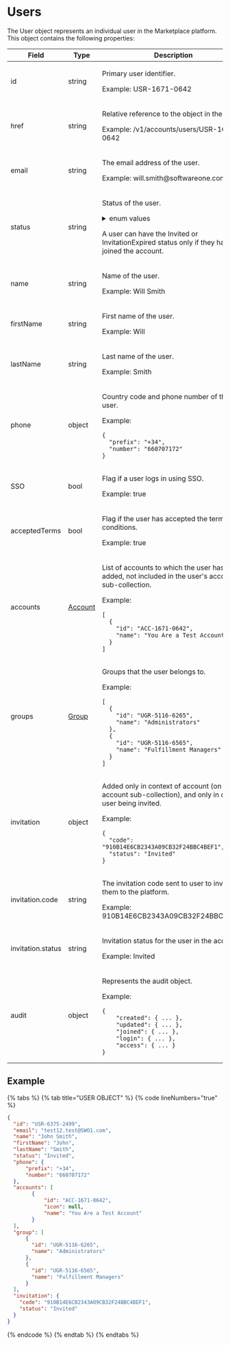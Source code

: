 # Users

The User object represents an individual user in the Marketplace platform. This object contains the following properties:

<table data-full-width="false"><thead><tr><th width="161">Field</th><th width="100">Type</th><th>Description</th></tr></thead><tbody><tr><td>id</td><td>string</td><td><p>Primary user identifier. </p><p></p><p>Example: USR-1671-0642</p></td></tr><tr><td>href</td><td>string</td><td><p>Relative reference to the object in the API </p><p></p><p>Example: /v1/accounts/users/USR-1671-0642</p></td></tr><tr><td>email</td><td>string</td><td><p>The email address of the user. </p><p></p><p>Example: will.smith@softwareone.com</p></td></tr><tr><td>status</td><td>string</td><td><p>Status of the user. </p><details><summary>enum values</summary><p><code>New</code> </p><p><code>Invited</code> </p><p><code>Invitation</code></p><p><code>Expired</code> </p><p><code>Active</code> </p><p><code>Blocked</code> </p><p><code>Disabled</code> </p><p><code>Deleted</code></p></details><p>A user can have the Invited or InvitationExpired status only if they haven't joined the account.</p></td></tr><tr><td>name</td><td>string</td><td><p>Name of the user. </p><p></p><p>Example: Will Smith</p></td></tr><tr><td>firstName</td><td>string</td><td><p>First name of the user. </p><p></p><p>Example: Will</p></td></tr><tr><td>lastName</td><td>string</td><td><p>Last name of the user. </p><p></p><p>Example: Smith</p></td></tr><tr><td>phone</td><td>object</td><td><p>Country code and phone number of the user.</p><p></p><p>Example: </p><pre class="language-json" data-overflow="wrap" data-line-numbers><code class="lang-json">{ 
  "prefix": "+34",
  "number": "660707172"
}
</code></pre></td></tr><tr><td>SSO</td><td>bool</td><td><p>Flag if a user logs in using SSO. </p><p></p><p>Example: true</p></td></tr><tr><td>acceptedTerms</td><td>bool</td><td><p>Flag if the user has accepted the terms and conditions. </p><p></p><p>Example: true</p></td></tr><tr><td>accounts</td><td><a href="../account/#account-object">Account</a></td><td><p>List of accounts to which the user has been added, not included in the user's account sub-collection.</p><p></p><p>Example:  </p><pre class="language-json" data-overflow="wrap" data-line-numbers><code class="lang-json">[
  {
    "id": "ACC-1671-0642",
    "name": "You Are a Test Account"
  }
]
</code></pre></td></tr><tr><td>groups</td><td><a href="../user-groups/#group-object">Group</a></td><td><p>Groups that the user belongs to. </p><p></p><p>Example: </p><pre class="language-json" data-overflow="wrap" data-line-numbers><code class="lang-json">[
  {
    "id": "UGR-5116-6265",
    "name": "Administrators"
  },
  {
    "id": "UGR-5116-6565",
    "name": "Fulfillment Managers"
  }
]
</code></pre></td></tr><tr><td>invitation</td><td>object</td><td><p>Added only in context of account (on account sub-collection), and only in case of user being invited. </p><p></p><p>Example: </p><pre class="language-json" data-overflow="wrap" data-line-numbers><code class="lang-json">{
  "code": "910B14E6CB2343A09CB32F24BBC4BEF1",
  "status": "Invited"
}
</code></pre></td></tr><tr><td>invitation.code</td><td>string</td><td><p>The invitation code sent to user to invite them to the platform. </p><p></p><p>Example: 910B14E6CB2343A09CB32F24BBC4BEF1</p></td></tr><tr><td>invitation.status</td><td>string</td><td><p>Invitation status for the user in the account. </p><p></p><p>Example: Invited</p></td></tr><tr><td>audit</td><td>object</td><td><p>Represents the audit object.</p><p></p><p>Example: </p><pre class="language-json" data-overflow="wrap" data-line-numbers><code class="lang-json">{
    "created": { ... },
    "updated": { ... },
    "joined": { ... },
    "login": { ... },
    "access": { ... }
}
</code></pre></td></tr></tbody></table>

## Example

{% tabs %}
{% tab title="USER OBJECT" %}
{% code lineNumbers="true" %}
```json
{
  "id": "USR-6375-2499",
  "email": "test12.test@SWO1.com",
  "name": "John Smith",
  "firstName": "John",
  "lastName": "Smith",
  "status": "Invited",
  "phone": { 
      "prefix": "+34",
      "number": "660707172"
  },
  "accounts": [
		{
			"id": "ACC-1671-0642",
			"icon": null,
			"name": "You Are a Test Account"
		}
  ],
  "group": [
      {
        "id": "UGR-5116-6265",
        "name": "Administrators"
      },
      {
        "id": "UGR-5116-6565",
        "name": "Fulfillment Managers"
      }
  ],
  "invitation": {
    "code": "910B14E6CB2343A09CB32F24BBC4BEF1",
    "status": "Invited"
  }
}
```
{% endcode %}
{% endtab %}
{% endtabs %}

